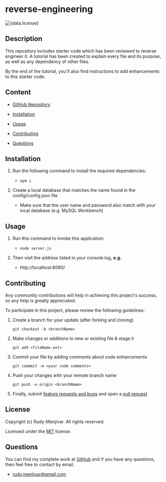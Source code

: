 # reverse-engineering
![{data.license}](https://shields.io/badge/license-MIT-green)

## Description
    
This repository includes starter code which has been reviewed to reverse engineer it. A tutorial has been created to explain every file and its purpose, as well as any dependency of other files.

By the end of the tutorial, you'll also find instructions to add enhancements to this starter code.
    

## Content

* [GitHub Repository](https://github.com/Rudy-Menjivar/reverse-engineering/)

* [Installation](#installation)

* [Usage](#usage)

* [Contributing](#contributing)

* [Questions](#questions)

## Installation

1. Run the following command to install the required dependencies:

   * `npm i`

2. Create a local database that matches the name found in the config/config.json file
   * Make sure that the user name and password also match with your local database (e.g. MySQL Workbench)
  

## Usage

1. Run this command to invoke this application:
   * `node server.js`

2. Then visit the address listed in your console.log, **e.g.**
   * http://localhost:8080/

## Contributing
    
Any community contributions will help in achieving this project's success, so any help is greatly appreciated.
    
To participate in this project, please review the following guidelines:
    
1. Create a branch for your update (after forking and cloning)
    
   `git checkout -b <branchName>`
    
2. Make changes or additions to new or existing file & stage it
    
   `git add <fileName.ext>`
    
3. Commit your file by adding comments about code enhancements
    
   `git commmit -m <your code comments>`
    
4. Push your changes with your remote branch name
    
   `git push -u origin <branchName>`
    
5. Finally, submit [feature requests and bugs](https://github.com/Rudy-Menjivar/reverse-engineering/issues) and open a [pull request](https://github.com/Rudy-Menjivar/reverse-engineering/pulls)
  

## License

Copyright (c) Rudy-Menjivar. All rights reserved.
    
Licensed under the [MIT](./LICENSE.txt) license.
  

## Questions
  
You can find my complete work at [GitHub](https://github.com/Rudy-Menjivar) and if you have any questions, then feel free to contact by email.
* rudy.menjivar@gmail.com